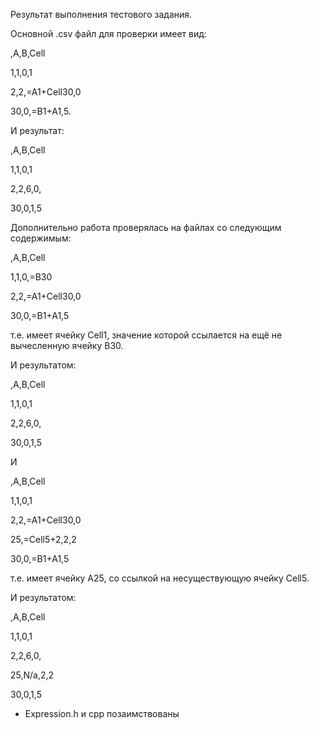 Результат выполнения тестового задания.

Основной .csv файл для проверки имеет вид:  

,A,B,Cell  

1,1,0,1  

2,2,=A1+Cell30,0  

30,0,=B1+A1,5. 


И результат:  

,A,B,Cell  

1,1,0,1  

2,2,6,0,  

30,0,1,5  
  
  
Дополнительно работа проверялась на файлах со следующим содержимым:  

,A,B,Cell  

1,1,0,=B30  

2,2,=A1+Cell30,0  

30,0,=B1+A1,5  

т.е. имеет ячейку Cell1, значение которой ссылается на ещё не вычесленную ячейку B30.  

И результатом:  

,A,B,Cell  

1,1,0,1  

2,2,6,0,  

30,0,1,5  

  
И  

,A,B,Cell  

1,1,0,1  

2,2,=A1+Cell30,0  

25,=Cell5+2,2,2  

30,0,=B1+A1,5  

т.е. имеет ячейку A25, со ссылкой на несуществующую ячейку Cell5.  

И результатом:  

,A,B,Cell  

1,1,0,1  

2,2,6,0,  

25,N/a,2,2  

30,0,1,5  

* Expression.h и cpp позаимствованы
